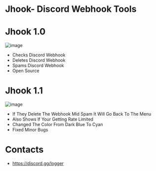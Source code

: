 # Jhook- Discord Webhook Tools



# Jhook 1.0 
![image](https://user-images.githubusercontent.com/106576578/180861823-92230453-b3a0-4b52-a4a7-cdea0a6411c1.png)
- Checks Discord Webhook
- Deletes Discord Webhook
- Spams Discord Webhook
- Open Source

# Jhook 1.1 
![image](https://user-images.githubusercontent.com/106576578/181048518-c453509b-34f9-44ac-9322-c322d9eb005c.png)
- If They Delete The Webhook Mid Spam It Will Go Back To The Menu
- Also Shows If Your Getting Rate Limited
- Changed The Color From Dark Blue To Cyan
- Fixed Minor Bugs
# Contacts
- https://discord.gg/logger
